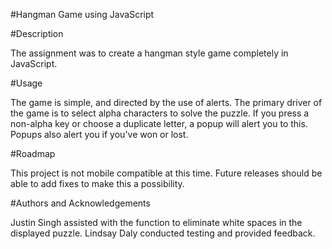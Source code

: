 #Hangman Game using JavaScript

#Description

The assignment was to create a hangman style game completely in JavaScript.

#Usage

The game is simple, and directed by the use of alerts.  The primary driver of the game is to select alpha characters to solve the puzzle.  If you press a non-alpha key or choose a duplicate letter, a popup will alert you to this.  Popups also alert you if you've won or lost.

#Roadmap

This project is not mobile compatible at this time.  Future releases should be able to add fixes to make this a possibility.

#Authors and Acknowledgements

Justin Singh assisted with the function to eliminate white spaces in the displayed puzzle. 
Lindsay Daly conducted testing and provided feedback.
